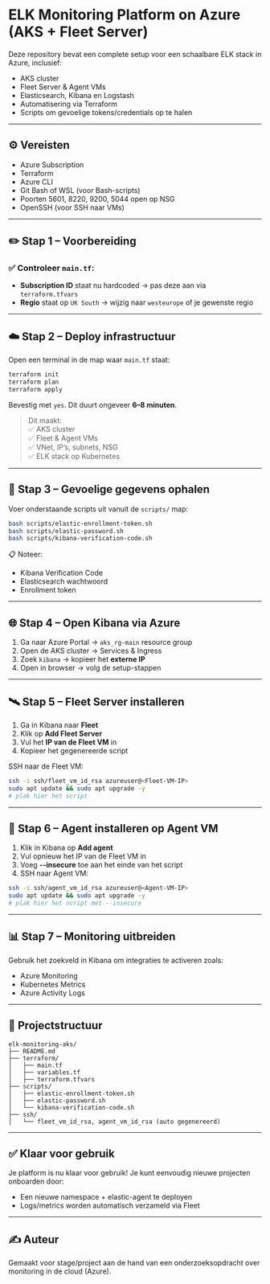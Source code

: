 # ELK Monitoring Platform on Azure (AKS + Fleet Server)

Deze repository bevat een complete setup voor een schaalbare ELK stack in Azure, inclusief:
- AKS cluster
- Fleet Server & Agent VMs
- Elasticsearch, Kibana en Logstash
- Automatisering via Terraform
- Scripts om gevoelige tokens/credentials op te halen

---

## ⚙️ Vereisten

- Azure Subscription
- Terraform
- Azure CLI
- Git Bash of WSL (voor Bash-scripts)
- Poorten 5601, 8220, 9200, 5044 open op NSG
- OpenSSH (voor SSH naar VMs)

---

## ✏️ Stap 1 – Voorbereiding

### ✅ Controleer `main.tf`:
- **Subscription ID** staat nu hardcoded → pas deze aan via `terraform.tfvars`
- **Regio** staat op `UK South` → wijzig naar `westeurope` of je gewenste regio

---

## ☁️ Stap 2 – Deploy infrastructuur

Open een terminal in de map waar `main.tf` staat:

```bash
terraform init
terraform plan
terraform apply
```

Bevestig met `yes`. Dit duurt ongeveer **6–8 minuten**.

> Dit maakt:  
> ✅ AKS cluster  
> ✅ Fleet & Agent VMs  
> ✅ VNet, IP’s, subnets, NSG  
> ✅ ELK stack op Kubernetes

---

## 🔐 Stap 3 – Gevoelige gegevens ophalen

Voer onderstaande scripts uit vanuit de `scripts/` map:

```bash
bash scripts/elastic-enrollment-token.sh
bash scripts/elastic-password.sh
bash scripts/kibana-verification-code.sh
```

📋 Noteer:
- Kibana Verification Code
- Elasticsearch wachtwoord
- Enrollment token

---

## 🌐 Stap 4 – Open Kibana via Azure

1. Ga naar Azure Portal → `aks_rg-main` resource group
2. Open de AKS cluster → Services & Ingress
3. Zoek `kibana` → kopieer het **externe IP**
4. Open in browser → volg de setup-stappen

---

## 🛰️ Stap 5 – Fleet Server installeren

1. Ga in Kibana naar **Fleet**
2. Klik op **Add Fleet Server**
3. Vul het **IP van de Fleet VM** in
4. Kopieer het gegenereerde script

SSH naar de Fleet VM:

```bash
ssh -i ssh/fleet_vm_id_rsa azureuser@<Fleet-VM-IP>
sudo apt update && sudo apt upgrade -y
# plak hier het script
```

---

## 🤖 Stap 6 – Agent installeren op Agent VM

1. Klik in Kibana op **Add agent**
2. Vul opnieuw het IP van de Fleet VM in
3. Voeg **--insecure** toe aan het einde van het script
4. SSH naar Agent VM:

```bash
ssh -i ssh/agent_vm_id_rsa azureuser@<Agent-VM-IP>
sudo apt update && sudo apt upgrade -y
# plak hier het script met --insecure
```

---

## 📊 Stap 7 – Monitoring uitbreiden

Gebruik het zoekveld in Kibana om integraties te activeren zoals:
- Azure Monitoring
- Kubernetes Metrics
- Azure Activity Logs

---

## 📁 Projectstructuur

```
elk-monitoring-aks/
├── README.md
├── terraform/
│   ├── main.tf
│   ├── variables.tf
│   ├── terraform.tfvars
├── scripts/
│   ├── elastic-enrollment-token.sh
│   ├── elastic-password.sh
│   └── kibana-verification-code.sh
├── ssh/
│   └── fleet_vm_id_rsa, agent_vm_id_rsa (auto gegenereerd)
```

---

## ✅ Klaar voor gebruik

Je platform is nu klaar voor gebruik! Je kunt eenvoudig nieuwe projecten onboarden door:
- Een nieuwe namespace + elastic-agent te deployen
- Logs/metrics worden automatisch verzameld via Fleet

---

## ✍️ Auteur

Gemaakt voor stage/project aan de hand van een onderzoeksopdracht over monitoring in de cloud (Azure).
